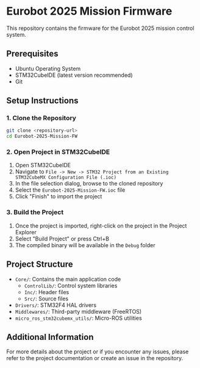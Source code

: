 # Eurobot 2025 Mission Firmware

This repository contains the firmware for the Eurobot 2025 mission control system.

## Prerequisites

- Ubuntu Operating System
- STM32CubeIDE (latest version recommended)
- Git

## Setup Instructions

### 1. Clone the Repository

```bash
git clone <repository-url>
cd Eurobot-2025-Mission-FW
```

### 2. Open Project in STM32CubeIDE

1. Open STM32CubeIDE
2. Navigate to `File -> New -> STM32 Project from an Existing STM32CubeMX Configuration File (.ioc)`
3. In the file selection dialog, browse to the cloned repository
4. Select the `Eurobot-2025-Mission-FW.ioc` file
5. Click "Finish" to import the project

### 3. Build the Project

1. Once the project is imported, right-click on the project in the Project Explorer
2. Select "Build Project" or press Ctrl+B
3. The compiled binary will be available in the `Debug` folder

## Project Structure

- `Core/`: Contains the main application code
  - `ControlLib/`: Control system libraries
  - `Inc/`: Header files
  - `Src/`: Source files
- `Drivers/`: STM32F4 HAL drivers
- `Middlewares/`: Third-party middleware (FreeRTOS)
- `micro_ros_stm32cubemx_utils/`: Micro-ROS utilities

## Additional Information

For more details about the project or if you encounter any issues, please refer to the project documentation or create an issue in the repository.
